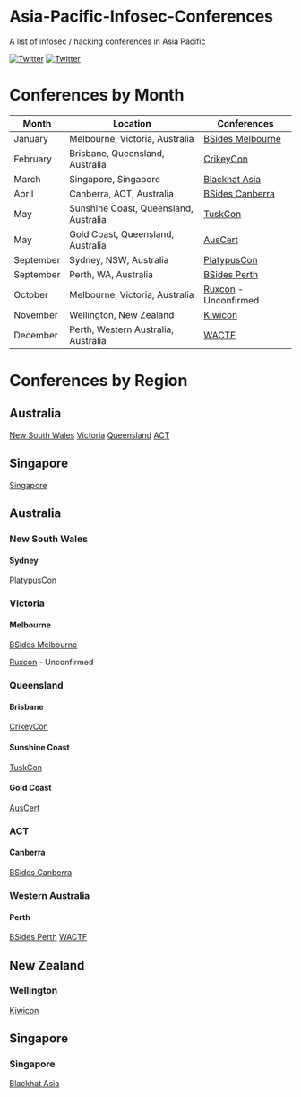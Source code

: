 # Asia-Pacific-Infosec-Conferences
A list of infosec / hacking conferences in Asia Pacific

[![Twitter](https://img.shields.io/badge/twitter-@hakluke-blue.svg)](https://twitter.com/hakluke)
[![Twitter](https://img.shields.io/badge/twitter-@codingo__-blue.svg)](https://twitter.com/codingo_)

# Conferences by Month
| Month    | Location                           | Conferences |
|----------|------------------------------------|-------------|
| January  | Melbourne, Victoria, Australia     | [BSides Melbourne](https://www.bsidesmelbourne.com/) |
| February | Brisbane, Queensland, Australia    | [CrikeyCon](https://www.crikeycon.com/) |
| March    | Singapore, Singapore               | [Blackhat Asia](https://www.blackhat.com/asia-18/) |
| April    | Canberra, ACT, Australia           | [BSides Canberra](http://www.bsidesau.com.au/) |
| May      | Sunshine Coast, Queensland, Australia | [TuskCon](http://tuskcon.org/) |
| May      | Gold Coast, Queensland, Australia  | [AusCert](https://www.auscert.org.au/events/2018-05-29-auscert2018-17th-annual-auscert-cyber-security-conference) |
| September| Sydney, NSW, Australia             | [PlatypusCon](https://letsjusthackshit.org/) |
| September| Perth, WA, Australia               | [BSides Perth](https://bsidesperth.com.au/) |
| October  | Melbourne, Victoria, Australia     | [Ruxcon](https://ruxcon.org.au/) - Unconfirmed |
| November | Wellington, New Zealand            | [Kiwicon](https://www.kiwicon.org/) |
| December | Perth, Western Australia, Australia| [WACTF](https://capture.tf/) |

# Conferences by Region
## Australia
[New South Wales](#newsouthwales)
[Victoria](#victoria)
[Queensland](#queensland)
[ACT](#ACT)

## Singapore
[Singapore](#singapore)

## Australia
### New South Wales
#### Sydney
[PlatypusCon](https://letsjusthackshit.org/)

### Victoria
#### Melbourne
[BSides Melbourne](https://www.bsidesmelbourne.com/)

[Ruxcon](https://ruxcon.org.au/) - Unconfirmed
### Queensland
#### Brisbane
[CrikeyCon](https://www.crikeycon.com/)
#### Sunshine Coast
[TuskCon](http://tuskcon.org/)
#### Gold Coast
[AusCert](https://www.auscert.org.au/events/2018-05-29-auscert2018-17th-annual-auscert-cyber-security-conference)

### ACT
#### Canberra
[BSides Canberra](http://www.bsidesau.com.au/)

### Western Australia
#### Perth
[BSides Perth](https://bsidesperth.com.au/)
[WACTF](https://capture.tf/)

## New Zealand
### Wellington
[Kiwicon](https://www.kiwicon.org/)

## Singapore
### Singapore
[Blackhat Asia](https://www.blackhat.com/asia-18/)
